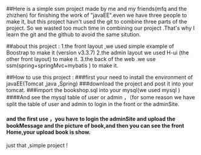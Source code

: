 ##Here is a simple ssm project made by me and my friends(mfq and the zhizhen) for finishing the work of "javaEE".even we have three people to make it,
but this project havn't used the git to combine three parts of the project.
So we wasted too much time in combining our project .That's why  I learn the git and the github to avoid the same sitution.

##about this project :
1.the front layout ,we used simple example of Boostrap to make it (version v3.3.7)
2.the admin layout we used H-ui (the other front layout) to make it.
3.the back of the web .we use ssm(spring+springMvc+mybatis ) to make it.


##How to use this project :
###first your need to install the environment of javaEE(Tomcat ,java ,Spring)
###download the project and post it into your tomcat.
###import the bookshop.sql into your mysql(we used mysql )
####And see the mysql table of user or admin ，（for some reason we have split the table of user and admin to login in the front or the adminSite.
#### and the first use ，you have to login the adminSite and upload the bookMessage and the picture of book,and then you can see the front Home,your upload book is show.
just that ,simple project !

